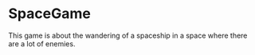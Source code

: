 # SpaceGame
This game is about the wandering of a spaceship in a space where there are a lot of enemies. 
